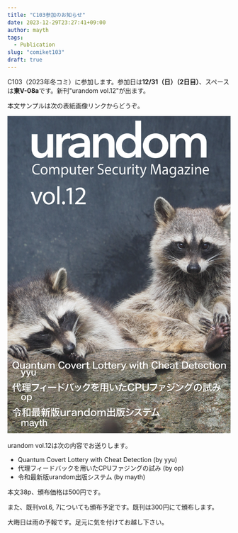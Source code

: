```yaml
---
title: "C103参加のお知らせ"
date: 2023-12-29T23:27:41+09:00
author: mayth
tags:
  - Publication
slug: "comiket103"
draft: true
---
```


C103（2023年冬コミ）に参加します。参加日は**12/31（日）（2日目）**、スペースは**東V-08a**です。新刊"urandom vol.12"が出ます。

本文サンプルは次の表紙画像リンクからどうぞ。

[![c103 sample](/images/c103_cover_thumb.jpg)](/pdfs/c103_sample.pdf)

urandom vol.12は次の内容でお送りします。

- Quantum Covert Lottery with Cheat Detection (by yyu)
- 代理フィードバックを用いたCPUファジングの試み (by op)
- 令和最新版urandom出版システム (by mayth)

本文38p、頒布価格は500円です。

また、既刊vol.6, 7についても頒布予定です。既刊は300円にて頒布します。

大晦日は雨の予報です。足元に気を付けてお越し下さい。
